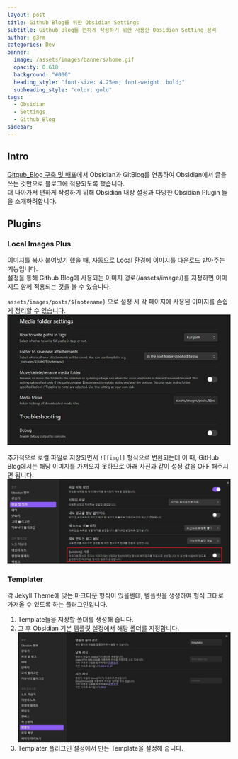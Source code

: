 ```yaml
---
layout: post
title: Github Blog를 위한 Obsidian Settings
subtitle: Github Blog를 편하게 작성하기 위한 사용한 Obsidian Setting 정리
author: g3rm
categories: Dev
banner:
  image: /assets/images/banners/home.gif
  opacity: 0.618
  background: "#000"
  heading_style: "font-size: 4.25em; font-weight: bold;"
  subheading_style: "color: gold"
tags:
  - Obsidian
  - Settings
  - Github_Blog
sidebar:
---
```



## Intro
[Gitgub_Blog 구축 및 배포](./2024-12-01-Github-Blog.md)에서 Obsidian과 GitBlog를 연동하여 Obsidian에서 글을 쓰는 것만으로 블로그에 적용되도록 했습니다.   
더 나아가서 편하게 작성하기 위해 Obsidian 내장 설정과 다양한 Obsidian Plugin 들을 소개하려합니다.

## Plugins
### Local Images Plus
이미지를 복사 붙여넣기 했을 때, 자동으로 Local 환경에 이미지를 다운로드 받아주는 기능입니다.   
설정을 통해 Github Blog에 사용되는 이미지 경로(/assets/image/)를 지정하면 이미지도 함께 적용되는 것을 볼 수 있습니다.
   
`assets/images/posts/${notename}` 으로 설정 시 각 페이지에 사용된 이미지를 손쉽게 정리할 수 있습니다.
![](assets/images/posts/2024-12-01-Obsidian-Settings/d06678e7ab0e8bf69e04fd38a4987a42_MD5.jpeg)
   
추가적으로 로컬 파일로 저장되면서 `![[img]]` 형식으로 변환되는데 이 때, GitHub Blog에서는 해당 이미지를 가져오지 못하므로 아래 사진과 같이 설정 값을 OFF 해주시면 됩니다.
![](assets/images/posts/2024-12-01-Obsidian-Settings/70576ddf103b0bdf2ae875ea49e262d0_MD5.jpeg)
### Templater
각 Jekyll Theme에 맞는 마크다운 형식이 있을텐데, 템플릿을 생성하여 형식 그대로 가져올 수 있도록 하는 플러그인입니다.   

1. Template들을 저장할 폴더를 생성해 줍니다.
2. 그 후 Obsidian 기본 템플릿 설정에서 해당 폴더를 지정합니다.
   ![](assets/images/posts/2024-12-01-Obsidian-Settings/26a6c98aed66e0533a98663fbf5587ed_MD5.jpeg)
3. Templater 플러그인 설정에서 만든 Template을 설정해 줍니다.